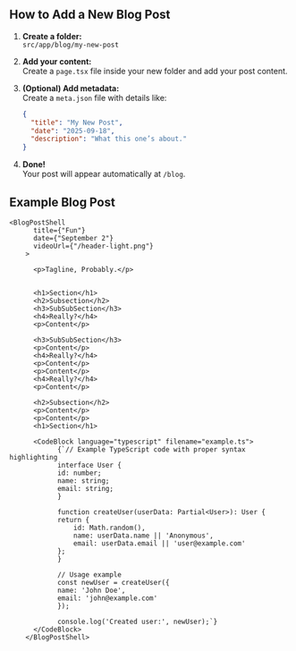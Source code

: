 ## How to Add a New Blog Post

1. **Create a folder:**  
    `src/app/blog/my-new-post`

2. **Add your content:**  
    Create a `page.tsx` file inside your new folder and add your post content.

3. **(Optional) Add metadata:**  
    Create a `meta.json` file with details like:
    ```json
    {
      "title": "My New Post",
      "date": "2025-09-18",
      "description": "What this one’s about."
    }
    ```

4. **Done!**  
    Your post will appear automatically at `/blog`.


## Example Blog Post
```
<BlogPostShell
      title={"Fun"}
      date={"September 2"}
      videoUrl={"/header-light.png"}
    >

      <p>Tagline, Probably.</p>


      <h1>Section</h1>
      <h2>Subsection</h2>
      <h3>SubSubSection</h3>
      <h4>Really?</h4>
      <p>Content</p>

      <h3>SubSubSection</h3>
      <p>Content</p>
      <h4>Really?</h4>
      <p>Content</p>
      <p>Content</p>
      <h4>Really?</h4>
      <p>Content</p>

      <h2>Subsection</h2>
      <p>Content</p>
      <p>Content</p>
      <h1>Section</h1>

      <CodeBlock language="typescript" filename="example.ts">
            {`// Example TypeScript code with proper syntax highlighting
            interface User {
            id: number;
            name: string;
            email: string;
            }

            function createUser(userData: Partial<User>): User {
            return {
                id: Math.random(),
                name: userData.name || 'Anonymous',
                email: userData.email || 'user@example.com'
            };
            }

            // Usage example
            const newUser = createUser({
            name: 'John Doe',
            email: 'john@example.com'
            });

            console.log('Created user:', newUser);`}
      </CodeBlock>
    </BlogPostShell>
```